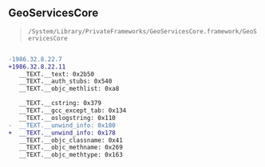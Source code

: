 ## GeoServicesCore

> `/System/Library/PrivateFrameworks/GeoServicesCore.framework/GeoServicesCore`

```diff

-1986.32.8.22.7
+1986.32.8.22.11
   __TEXT.__text: 0x2b50
   __TEXT.__auth_stubs: 0x540
   __TEXT.__objc_methlist: 0xa8

   __TEXT.__cstring: 0x379
   __TEXT.__gcc_except_tab: 0x134
   __TEXT.__oslogstring: 0x110
-  __TEXT.__unwind_info: 0x180
+  __TEXT.__unwind_info: 0x178
   __TEXT.__objc_classname: 0x41
   __TEXT.__objc_methname: 0x269
   __TEXT.__objc_methtype: 0x163

```
